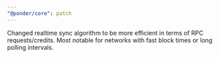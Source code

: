 ```yaml
---
"@ponder/core": patch
---
```


Changed realtime sync algorithm to be more efficient in terms of RPC requests/credits. Most notable for networks with fast block times or long polling intervals.
